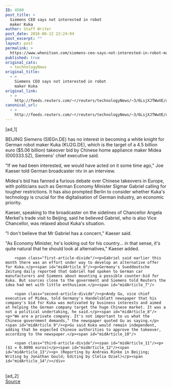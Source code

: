 ```yaml
---
ID: 4500
post_title: >
  Siemens CEO says not interested in robot
  maker Kuka
author: Staff Writer
post_date: 2016-06-12 22:24:04
post_excerpt: ""
layout: post
permalink: >
  https://www.whenitson.com/siemens-ceo-says-not-interested-in-robot-maker-kuka/
published: true
original_cats:
  - technologyNews
original_title:
  - >
    Siemens CEO says not interested in robot
    maker Kuka
original_link:
  - >
    http://feeds.reuters.com/~r/reuters/technologyNews/~3/6LsjXJTWwVE/us-kuka-siemens-idUSKCN0YY0UQ
canonical_url:
  - >
    http://feeds.reuters.com/~r/reuters/technologyNews/~3/6LsjXJTWwVE/us-kuka-siemens-idUSKCN0YY0UQ
---
```

 [ad_1]
<br><div id="articleText">
<span id="midArticle_start"/>

<span class="focusParagraph" readability="6"><p><span class="articleLocation">BEIJING</span> Siemens (<span id="symbol_SIEGn.DE_0">SIEGn.DE</span>) has no interest in becoming a white knight for German robot maker Kuka (<span id="symbol_KU2G.DE_1">KU2G.DE</span>), which is the target of a 4.5 billion euro ($5.06 billion) takeover bid by Chinese home appliance maker Midea (<span id="symbol_000333.SZ_2">000333.SZ</span>), Siemens' chief executive said.</p></span><span id="midArticle_0"/><p>"If we had been interested, we would have acted on it some time ago," Joe Kaeser told German broadcaster ntv in an interview.</p><span id="midArticle_1"/><p>Midea's bid has fanned a furious debate over Chinese takeovers in Europe, with politicians such as German Economy Minister Sigmar Gabriel calling for tougher restrictions. It has also prompted Berlin to consider whether Kuka's technology is crucial for the digitalisation of German industry, an economic priority. </p><span id="midArticle_2"/><p>Kaeser, speaking to the broadcaster on the sidelines of Chancellor Angela Merkel's trade visit to Beijing, said he believed Gabriel, who is also Vice Chancellor, was relaxed about Kuka's situation.</p><span id="midArticle_3"/><p>"I don't believe that Mr Gabriel has a concern," Kaeser said. </p><span id="midArticle_4"/><p>"As Economy Minister, he's looking out for his country... in that sense, it's quite natural that he should look at alternatives," Kaeser added.</p><span id="midArticle_5"/>
        
        <span class="first-article-divide"/><p>Gabriel said earlier this month there was an effort under way to develop an alternative offer for Kuka.</p><span id="midArticle_6"/><p>Germany's Sueddeutsche Zeitung daily reported that Gabriel had spoken to German car manufacturers and Siemens about mounting a possible counter-bid for Kuka. But sources close to the government and Siemens told Reuters the idea had met with little enthusiasm.</p><span id="midArticle_7"/>
        
        <span class="second-article-divide"/><p>Andy Gu, vice chief executive of Midea, told Germany's Handelsblatt newspaper that his company's bid for Kuka was motivated by business interests and aimed at helping the German company target the huge Chinese market. It was a not a political undertaking, he said.</p><span id="midArticle_8"/><p>"We are a private company. It's not important to us what the Chinese government demands," the newspaper quoted Gu as saying.</p><span id="midArticle_9"/><p>Gu said Kuka would remain independent, adding that he expected Chinese authorities to approve the takeover, according to the newspaper.</p><span id="midArticle_10"/>
        
        <span class="third-article-divide"/><span id="midArticle_11"/><p> ($1 = 0.8890 euros)</p><span id="midArticle_12"/><span id="midArticle_13"/><p> (Reporting by Andreas Rinke in Beijing; Writing by Jonathan Gould; Editing by Clelia Oziel)</p><span id="midArticle_14"/></div>
<br>[ad_2]
<br><a href="http://feeds.reuters.com/~r/reuters/technologyNews/~3/6LsjXJTWwVE/us-kuka-siemens-idUSKCN0YY0UQ">Source </a>